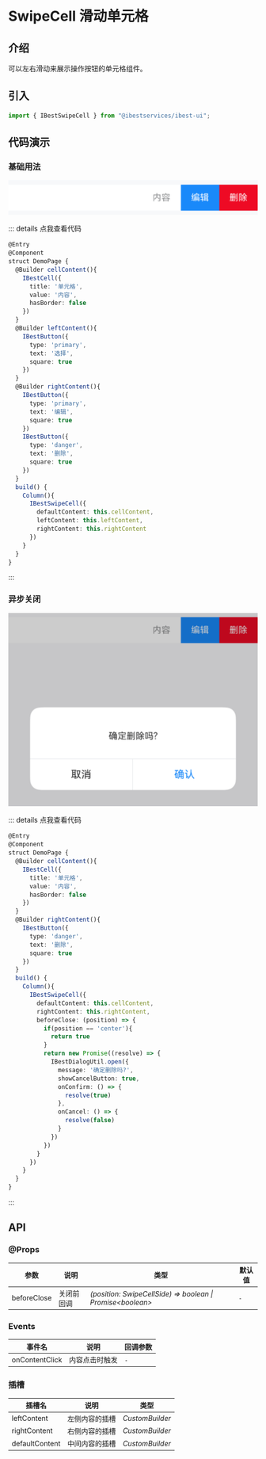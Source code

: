 # SwipeCell 滑动单元格

## 介绍

可以左右滑动来展示操作按钮的单元格组件。
 
## 引入

```ts
import { IBestSwipeCell } from "@ibestservices/ibest-ui";
```

## 代码演示

### 基础用法

![基础用法](./images/base.png)

::: details 点我查看代码
```ts
@Entry
@Component
struct DemoPage {
  @Builder cellContent(){
    IBestCell({
      title: '单元格',
      value: '内容',
      hasBorder: false
    })
  }
  @Builder leftContent(){
    IBestButton({
      type: 'primary',
      text: '选择',
      square: true
    })
  }
  @Builder rightContent(){
    IBestButton({
      type: 'primary',
      text: '编辑',
      square: true
    })
    IBestButton({
      type: 'danger',
      text: '删除',
      square: true
    })
  }
  build() {
    Column(){
      IBestSwipeCell({
        defaultContent: this.cellContent,
        leftContent: this.leftContent,
        rightContent: this.rightContent
      })
    }
  }
}
```
:::

### 异步关闭

![异步关闭](./images/before-close.png)

::: details 点我查看代码
```ts
@Entry
@Component
struct DemoPage {
  @Builder cellContent(){
    IBestCell({
      title: '单元格',
      value: '内容',
      hasBorder: false
    })
  }
  @Builder rightContent(){
    IBestButton({
      type: 'danger',
      text: '删除',
      square: true
    })
  }
  build() {
    Column(){
      IBestSwipeCell({
        defaultContent: this.cellContent,
        rightContent: this.rightContent,
        beforeClose: (position) => {
          if(position == 'center'){
            return true
          }
          return new Promise((resolve) => {
            IBestDialogUtil.open({
              message: '确定删除吗?',
              showCancelButton: true,
              onConfirm: () => {
                resolve(true)
              },
              onCancel: () => {
                resolve(false)
              }
            })
          })
        }
      })
    }
  }
}
```
:::


## API

### @Props

| 参数                   | 说明              | 类型      | 默认值  |
| --------------------- | ------------------| ----------| ------ |
| beforeClose           | 关闭前回调          | _(position: SwipeCellSide) => boolean \| Promise\<boolean\>_ | `-` |

### Events

| 事件名       | 说明            | 回调参数                         |
| ------------| ---------------| -------------------------------- |
| onContentClick| 内容点击时触发 | `-` |

### 插槽

| 插槽名             | 说明               | 类型             |
| ------------------| ------------------| ----------------|
| leftContent       | 左侧内容的插槽      | _CustomBuilder_ |
| rightContent      | 右侧内容的插槽      | _CustomBuilder_ |
| defaultContent    | 中间内容的插槽      | _CustomBuilder_ |